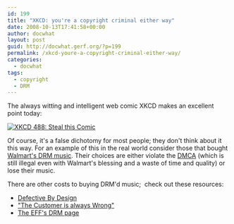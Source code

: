 ```yaml
---
id: 199
title: "XKCD: you're a copyright criminal either way"
date: 2008-10-13T17:41:58+00:00
author: docwhat
layout: post
guid: http://docwhat.gerf.org/?p=199
permalink: /xkcd-youre-a-copyright-criminal-either-way/
categories:
  - docwhat
tags:
  - copyright
  - DRM
---
```


The always witting and intelligent web comic XKCD makes an excellent point today:

[![XKCD 488: Steal this Comic](https://imgs.xkcd.com/comics/steal_this_comic.png)](https://xkcd.com/488/)

Of course, it's a false dichotomy for most people; they don't think
about it this way. For an example of this in the real world consider
those that bought [Walmart's DRM
music](http://boingboing.net/2008/09/26/walmart-shutting-dow.html).
Their choices are either violate the
[DMCA](http://en.wikipedia.org/wiki/Digital_Millennium_Copyright_Act)
(which is still illegal even with Walmart's blessing and a waste of time
and quality) or lose their music.

<!--more-->

There are other costs to buying DRM'd music;  check out these resources:

-   [Defective By Design](http://www.defectivebydesign.org/)
-   ["The Customer is always
    Wrong"](http://www.eff.org/pages/customer-always-wrong-users-guide-drm-online-music)
-   [The EFF's DRM page](http://www.eff.org/issues/drm)
